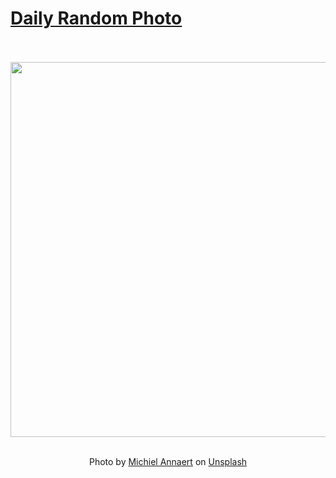 # [Daily Random Photo](https://www.dailyrandomphoto.com/)

<div align="center">
  <br>
  <br>
  <a href="https://www.dailyrandomphoto.com/p/2025/2025-08-28/"><img src="https://images.unsplash.com/photo-1754901350480-c0fdd1a427b4?crop=entropy&cs=tinysrgb&fit=max&fm=jpg&ixid=M3w3NzUwOHwwfDF8cmFuZG9tfHx8fHx8fHx8MTc1NjM0MTg0OXw&ixlib=rb-4.1.0&q=80&w=1080" width="600px"></a>
  <br>
  <br>
  <p class="has-text-grey">Photo by <a href="https://unsplash.com/@michielannaert?utm_source=Daily%20Random%20Photo&amp;utm_medium=referral" target="_blank" rel="noopener noreferrer">Michiel Annaert</a> on <a href="https://unsplash.com/photos/waves-gently-wash-over-a-sandy-beach-with-rocks-TEWLhkplCOo?utm_source=Daily%20Random%20Photo&amp;utm_medium=referral" target="_blank" rel="noopener noreferrer">Unsplash</a></p>
</div>
